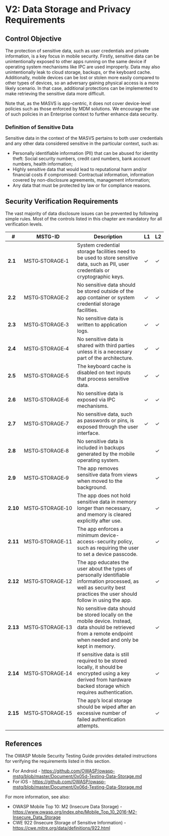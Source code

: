# V2: Data Storage and Privacy Requirements

## Control Objective

The protection of sensitive data, such as user credentials and private information, is a key focus in mobile security. Firstly, sensitive data can be unintentionally exposed to other apps running on the same device if operating system mechanisms like IPC are used improperly. Data may also unintentionally leak to cloud storage, backups, or the keyboard cache. Additionally, mobile devices can be lost or stolen more easily compared to other types of devices, so an adversary gaining physical access is a more likely scenario. In that case, additional protections can be implemented to make retrieving the sensitive data more difficult.

Note that, as the MASVS is app-centric, it does not cover device-level policies such as those enforced by MDM solutions. We encourage the use of such policies in an Enterprise context to further enhance data security.

### Definition of Sensitive Data

Sensitive data in the context of the MASVS pertains to both user credentials and any other data considered sensitive in the particular context, such as:

- Personally identifiable information (PII) that can be abused for identity theft:  Social security numbers, credit card numbers, bank account numbers, health information;
- Highly sensitive data that would lead to reputational harm and/or financial costs if compromised: Contractual information, information covered by non-disclosure agreements, management information;
- Any data that must be protected by law or for compliance reasons.

<div style="page-break-after: always;" >
</div>

## Security Verification Requirements

The vast majority of data disclosure issues can be prevented by following simple rules. Most of the controls listed in this chapter are mandatory for all verification levels.

| # | MSTG-ID | Description | L1 | L2 |
| --- | --- | --- | --- | --- |
| **2.1** | MSTG‑STORAGE‑1 | System credential storage facilities need to be used to store sensitive data, such as PII, user credentials or cryptographic keys. | ✓ | ✓ |
| **2.2** | MSTG‑STORAGE‑2 | No sensitive data should be stored outside of the app container or system credential storage facilities. | ✓ | ✓ |
| **2.3** | MSTG‑STORAGE‑3 | No sensitive data is written to application logs. | ✓ | ✓ |
| **2.4** | MSTG‑STORAGE‑4 | No sensitive data is shared with third parties unless it is a necessary part of the architecture. | ✓ | ✓ |
| **2.5** | MSTG‑STORAGE‑5 | The keyboard cache is disabled on text inputs that process sensitive data. | ✓ | ✓ |
| **2.6** | MSTG‑STORAGE‑6 | No sensitive data is exposed via IPC mechanisms. | ✓ | ✓ |
| **2.7** | MSTG‑STORAGE‑7 | No sensitive data, such as passwords or pins, is exposed through the user interface. | ✓ | ✓ |
| **2.8** | MSTG‑STORAGE‑8 | No sensitive data is included in backups generated by the mobile operating system. |   | ✓ |
| **2.9** | MSTG‑STORAGE‑9 | The app removes sensitive data from views when moved to the background. |  | ✓ |
| **2.10** | MSTG‑STORAGE‑10 | The app does not hold sensitive data in memory longer than necessary, and memory is cleared explicitly after use. |  | ✓ |
| **2.11** | MSTG‑STORAGE‑11 | The app enforces a minimum device-access-security policy, such as requiring the user to set a device passcode. |  | ✓ |
| **2.12** | MSTG‑STORAGE‑12 | The app educates the user about the types of personally identifiable information processed, as well as security best practices the user should follow in using the app. |  | ✓ |
| **2.13** | MSTG‑STORAGE‑13 | No sensitive data should be stored locally on the mobile device. Instead, data should be retrieved from a remote endpoint when needed and only be kept in memory. |  | ✓ |
| **2.14** | MSTG‑STORAGE‑14 | If sensitive data is still required to be stored locally, it should be encrypted using a key derived from hardware backed storage which requires authentication. |  | ✓ |
| **2.15** | MSTG‑STORAGE‑15 | The app’s local storage should be wiped after an excessive number of failed authentication attempts. |  | ✓ |

## References

The OWASP Mobile Security Testing Guide provides detailed instructions for verifying the requirements listed in this section.

- For Android - <https://github.com/OWASP/owasp-mstg/blob/master/Document/0x05d-Testing-Data-Storage.md>
- For iOS - <https://github.com/OWASP/owasp-mstg/blob/master/Document/0x06d-Testing-Data-Storage.md>

For more information, see also:

- OWASP Mobile Top 10: M2 (Insecure Data Storage) - <https://www.owasp.org/index.php/Mobile_Top_10_2016-M2-Insecure_Data_Storage>
- CWE 922 (Insecure Storage of Sensitive Information) - <https://cwe.mitre.org/data/definitions/922.html>
